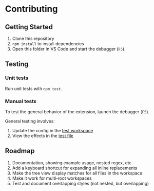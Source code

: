 # Contributing

## Getting Started

1. Clone this repository
2. `npm install` to install dependencies
3. Open this folder in VS Code and start the debugger (`F5`).

## Testing

### Unit tests

Run unit tests with `npm test`.

### Manual tests

To test the general behavior of the extension, launch the debugger (`F5`).

General testing involves:

1. Update the config in the [test workspace](test/extension-test-workspace.code-workspace)
2. View the effects in the [test file](test/test-sample.md)

## Roadmap

1. Documentation, showing example usage, nested regex, etc
2. Add a keyboard shortcut for expanding all inline replacements
3. Make the tree view display matches for all files in the workspace
4. Make it work for multi-root workspaces
5. Test and document overlapping styles (not nested, but overlapping)
